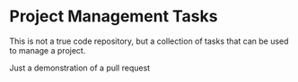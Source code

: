 # Project Management Tasks

This is not a true code repository, but a collection of tasks that can be used to manage a project.

Just a demonstration of a pull request
